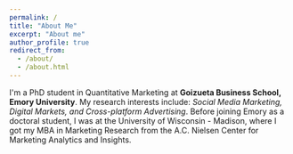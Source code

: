 ```yaml
---
permalink: /
title: "About Me"
excerpt: "About me"
author_profile: true
redirect_from: 
  - /about/
  - /about.html
---
```


I'm a PhD student in Quantitative Marketing at **Goizueta Business School, Emory University**. My research interests include: *Social Media Marketing, Digital Markets, and Cross-platform Advertising*. Before joining Emory as a doctoral student, I was at the University of Wisconsin - Madison, where I got my MBA in Marketing Research from the A.C. Nielsen Center for Marketing Analytics and Insights.
